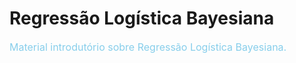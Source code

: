 # Regressão Logística Bayesiana

<span style = "color:skyblue;font-size:16px">
Material introdutório sobre Regressão Logística Bayesiana.
</span>

